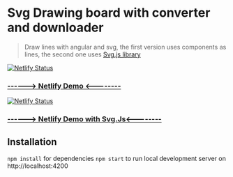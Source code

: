 # Svg Drawing board with converter and downloader
> Draw lines with angular and svg, the first version uses components as lines, the second one uses [Svg.js library](https://svgjs.com/docs/3.0/)


[![Netlify Status](https://api.netlify.com/api/v1/badges/6dbbc9f4-c854-43e6-8f19-114516ceeaad/deploy-status)](https://app.netlify.com/sites/laughing-yonath-fd45e3/deploys)
### [------> Netlify Demo <--------](https://svg-drawer-with-components.netlify.app)

[![Netlify Status](https://api.netlify.com/api/v1/badges/c4fe20f1-990f-4065-97e6-9a8552df6b35/deploy-status)](https://app.netlify.com/sites/svg-drawer-with-svgdotjs/deploys)
### [------> Netlify Demo with Svg.Js<--------](https://svg-drawer-with-svgdotjs.netlify.app)

## Installation
````npm install```` for dependencies
````npm start```` to run local development server on http://localhost:4200

